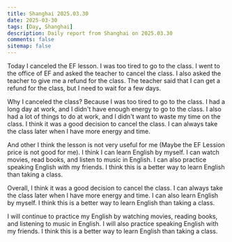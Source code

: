 ```yaml
---
title: Shanghai 2025.03.30
date: 2025-03-30
tags: [Day, Shanghai]
description: Daily report from Shanghai on 2025.03.30
comments: false
sitemap: false
---
```


Today I canceled the EF lesson. I was too tired to go to the class. I went to the office of EF and asked the teacher to cancel the class. I also asked the teacher to give me a refund for the class. The teacher said that I can get a refund for the class, but I need to wait for a few days. 

Why I canceled the class? Because I was too tired to go to the class. I had a long day at work, and I didn't have enough energy to go to the class. I also had a lot of things to do at work, and I didn't want to waste my time on the class. I think it was a good decision to cancel the class. I can always take the class later when I have more energy and time.

And other I think the lesson is not very useful for me (Maybe the EF Lession price is not good for me). I think I can learn English by myself. I can watch movies, read books, and listen to music in English. I can also practice speaking English with my friends. I think this is a better way to learn English than taking a class.

Overall, I think it was a good decision to cancel the class. I can always take the class later when I have more energy and time. I can also learn English by myself. I think this is a better way to learn English than taking a class.

I will continue to practice my English by watching movies, reading books, and listening to music in English. I will also practice speaking English with my friends. I think this is a better way to learn English than taking a class.